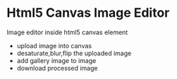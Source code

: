 # Html5 Canvas Image Editor
Image editor inside html5 canvas element

* upload image into canvas
* desaturate,blur,flip the uploaded image
* add gallery image to image
* download processed image
